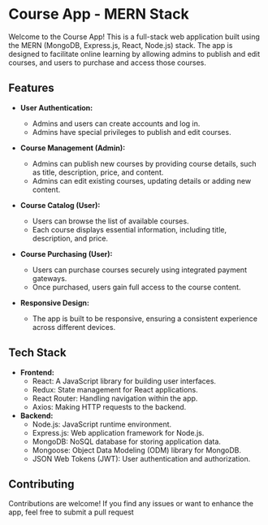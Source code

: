 # Course App - MERN Stack

Welcome to the Course App! This is a full-stack web application built using the MERN (MongoDB, Express.js, React, Node.js) stack. The app is designed to facilitate online learning by allowing admins to publish and edit courses, and users to purchase and access those courses.

## Features

- **User Authentication:**
  - Admins and users can create accounts and log in.
  - Admins have special privileges to publish and edit courses.
- **Course Management (Admin):**
  - Admins can publish new courses by providing course details, such as title, description, price, and content.
  - Admins can edit existing courses, updating details or adding new content.
- **Course Catalog (User):**

  - Users can browse the list of available courses.
  - Each course displays essential information, including title, description, and price.

- **Course Purchasing (User):**

  - Users can purchase courses securely using integrated payment gateways.
  - Once purchased, users gain full access to the course content.

- **Responsive Design:**
  - The app is built to be responsive, ensuring a consistent experience across different devices.

## Tech Stack

- **Frontend:**
  - React: A JavaScript library for building user interfaces.
  - Redux: State management for React applications.
  - React Router: Handling navigation within the app.
  - Axios: Making HTTP requests to the backend.
- **Backend:**
  - Node.js: JavaScript runtime environment.
  - Express.js: Web application framework for Node.js.
  - MongoDB: NoSQL database for storing application data.
  - Mongoose: Object Data Modeling (ODM) library for MongoDB.
  - JSON Web Tokens (JWT): User authentication and authorization.

## Contributing

Contributions are welcome! If you find any issues or want to enhance the app, feel free to submit a pull request
